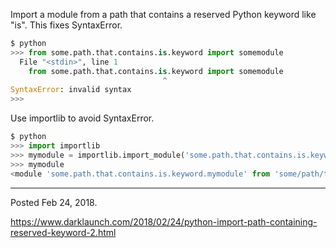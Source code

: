 Import a module from a path that contains a reserved Python keyword like "is". This fixes SyntaxError.

```python
$ python
>>> from some.path.that.contains.is.keyword import somemodule
  File "<stdin>", line 1
    from some.path.that.contains.is.keyword import somemodule
                                  ^
SyntaxError: invalid syntax
>>> 
```

Use importlib to avoid SyntaxError.

```python
$ python
>>> import importlib
>>> mymodule = importlib.import_module('some.path.that.contains.is.keyword.mymodule')
>>> mymodule
<module 'some.path.that.contains.is.keyword.mymodule' from 'some/path/that/contains/is/keyword/mymodule.pyc'>
```

---

Posted Feb 24, 2018.

https://www.darklaunch.com/2018/02/24/python-import-path-containing-reserved-keyword-2.html